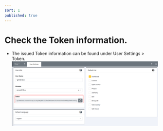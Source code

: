 ```yaml
---
sort: 1
published: true
---
```


# Check the Token information.
- The issued Token information can be found under User Settings > Token.
![Token Info](../images/etc/token/1.etc_token_info.png)